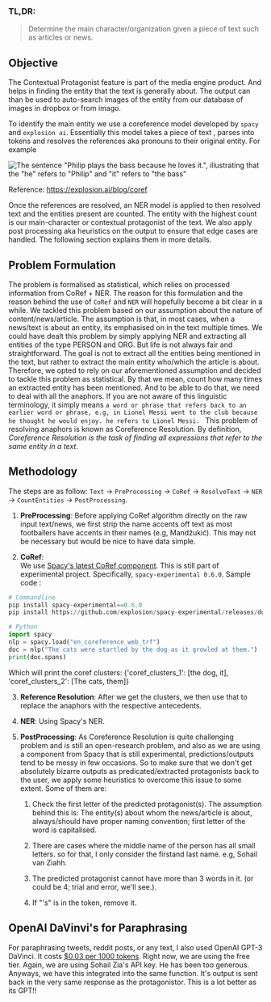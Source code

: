 
### TL,DR:

> Determine the main character/organization given a piece of text such
> as articles or news.

## Objective

The Contextual Protagonist feature is part of the media engine product. And helps in finding the entity that the text is generally about. The output can than be used to auto-search images of the entity from our database of images in dropbox or from imago.

To identify the main entity we use a coreference model developed by `spacy` and `explosion ai`. Essentially this model takes a piece of text , parses into tokens and resolves the references aka pronouns to their original entity. For example

![The sentence "Philip plays the bass because he loves it.", illustrating that the "he" refers to "Philip" and "it" refers to "the bass"](https://explosion.ai/4cda26959bc6d01ad6274b2e07851d28/coref-1.gif)


Reference: https://explosion.ai/blog/coref

Once the references are resolved, an NER model is applied to then resolved text and the entities present are counted. The entity with the highest count is our main-character or contextual protagonist of the text. We also apply post processing aka heuristics on the output to ensure that edge cases are handled. The following section explains them in more details.

## Problem Formulation

The problem is formalised as statistical, which relies on processed information from CoRef + NER. The reason for this formulation and the reason behind the use of `CoRef` and `NER` will hopefully become a bit clear in a while. We tackled this problem based on our assumption about the nature of content/news/article. The assumption is that, in most cases, when a news/text is about an entity, its emphasised on in the text multiple times. We could have dealt this problem by simply applying NER and extracting all entities of the type PERSON and ORG. But life is not always fair and straightforward. The goal is not to extract all the entities being mentioned in the text, but rather to extract the main entity who/which the article is about. Therefore, we opted to rely on our aforementioned assumption and decided to tackle this problem as statistical. By that we mean, count how many times an extracted entity has been mentioned. And to be able to do that, we need to deal with all the anaphors. If you are not aware of this linguistic terminology, it simply means  `a word or phrase that refers back to an earlier word or phrase, e.g, in Lionel Messi went to the club because he thought he would enjoy. he refers to Lionel Messi. `  This problem of resolving anaphors is known as Coreference Resolution. By definition, _Coreference Resolution is the task of finding all expressions that refer to the same entity in a text_. 


## Methodology

The steps are as follow: `Text` -> `PreProcessing` -> `CoRef` -> `ResolveText` -> `NER` -> `CountEntities` -> `PostProcessing`. 

1) **PreProcessing**: 
Before applying CoRef algorithm directly on the raw input text/news, we first strip the name accents off text as most footballers have accents in their names (e.g, Mandžukić). This may not be necessary but would be nice to have data simple. 

2) **CoRef**:  
We use [Spacy's latest CoRef component](https://spacy.io/api/coref). This is still part of experimental project. Specifically, `spacy-experimental 0.6.0`. Sample code : 
```python
# Commandline
pip install spacy-experimental==0.6.0
pip install https://github.com/explosion/spacy-experimental/releases/download/v0.6.0/en_coreference_web_trf-3.4.0a0-py3-none-any.whl

# Python
import spacy
nlp = spacy.load("en_coreference_web_trf")
doc = nlp("The cats were startled by the dog as it growled at them.") 
print(doc.spans)
```
Which will print the coref clusters:
{'coref_clusters_1': [the dog, it], 'coref_clusters_2': [The cats, them]}

3) **Reference Resolution**: After we get the clusters, we then use that to replace the anaphors with the respective antecedents. 

4) **NER**: 
Using Spacy's NER. 

5) **PostProcessing**:
As Coreference Resolution is quite challenging problem and is still an open-research problem, and also as we are using a component from Spacy that is still experimental, predictions/outputs tend to be messy in few occasions. So to make sure that we don't get absolutely bizarre outputs as predicated/extracted protagonists back to the user, we apply some heuristics to overcome this issue to some extent. Some of them are: 

    1) Check the first letter of the predicted protagonist(s).
    The assumption behind this is: The entity(s) about whom the news/article
    is about, always/should have proper naming convention;
    first letter of the word is capitalised.

    2) There are cases where the middle name of the person has all small
    letters. so for that, I only consider the firstand last name. e.g,
    Sohail van Ziahh.

    3) The predicted protagonist cannot have more than 3 words in it.
    (or could be 4; trial and error, we'll see.).
    
    4)  If "'s" is in the token, remove it.


## OpenAI DaVinvi's for Paraphrasing

For paraphrasing tweets, reddit posts, or any text, I also used OpenAI GPT-3 DaVinci. It costs [$0.03 per 1000 tokens](https://openai.com/api/pricing/). Right now, we are using the free tier. Again, we are using Sohail Zia's API key. He has been too generous. Anyways, we have this integrated into the same function. It's output is sent back in the very same response as the protagonistor. 
This is a lot better as its GPT!!
